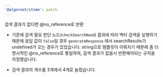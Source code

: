 ```yaml
---
'@algoroot/itsme': patch
---
```


검색 결과가 없다면 @no_reference로 반환

- 기존에 검색 필요 판단 노드(`checkSearchNeed`) 결과에 따라 백터 검색을 실행하기때문에 응답 값이 `false`일 경우 `generateResponse` 에서 searchResults가 undefined가 오는 경우가 있었습니다. string으로 템플릿이 이뤄지기 때문에 좀 더 명시적인 @no_reference로 통일하여, 검색 결과가 없을시 반환해야되는 규칙을 지정했습니다.

- 검색 결과의 개수를 3개에서 4개로 늘렸습니다.
